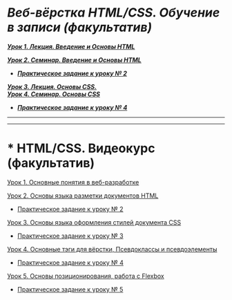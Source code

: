 # ***Веб-вёрстка HTML/CSS. Обучение в записи (факультатив)***<br>

***[Урок 1. Лекция. Введение и Основы HTML](https://github.com/olgashenkel/HTML_CSS-Elective/tree/main/Lesson_1)***

***[Урок 2. Семинар. Введение и Основы HTML](https://github.com/olgashenkel/HTML_CSS-Elective/tree/main/Lesson_2-2)***

* ***[Практическое задание к уроку № 2](https://github.com/olgashenkel/HTML_CSS-Elective/tree/main/Lesson_2-2)***

***[Урок 3. Лекция. Основы CSS. <br> Урок 4. Семинар. Основы CSS](https://github.com/olgashenkel/HTML_CSS-Elective/tree/main/Lesson_3-2)***

* ***[Практическое задание к уроку № 4](https://github.com/olgashenkel/HTML_CSS-Elective/tree/main/Lesson_3-2)***




----
----

# * HTML/CSS. Видеокурс (факультатив)

[Урок 1. Основные понятия в веб-разработке](https://github.com/olgashenkel/HTML_CSS-Elective/tree/main/Lesson_1)

[Урок 2. Основы языка разметки документов HTML](https://github.com/olgashenkel/HTML_CSS-Elective/tree/main/Lesson_2-1)

* [Практическое задание к уроку № 2](https://github.com/olgashenkel/HTML_CSS-Elective/tree/main/Lesson_2-1/PRACTICAL)

[Урок 3. Основы языка оформления стилей документа CSS](https://github.com/olgashenkel/HTML_CSS-Elective/tree/main/Lesson_3-1)

* [Практическое задание к уроку № 3](https://github.com/olgashenkel/HTML_CSS-Elective/tree/main/Lesson_3-1/_PRACTICAL)

[Урок 4. Основные тэги для вёрстки, Псевдоклассы и псевдоэлементы](https://github.com/olgashenkel/HTML_CSS-Elective/tree/main/Lesson_4-1)

* [Практическое задание к уроку № 4](https://github.com/olgashenkel/HTML_CSS-Elective/tree/main/Lesson_4-1/_PRACTICAL)

[Урок 5. Основы позиционирования, работа с Flexbox](https://github.com/olgashenkel/HTML_CSS-Elective/tree/main/Lesson_5-1)

* [Практическое задание к уроку № 5](https://github.com/olgashenkel/HTML_CSS-Elective/tree/main/Lesson_5-1/_PRACTICAL)

<!-- [Урок 6. Работа с макетом дизайна в формате Figma]()

[Урок 7. Основы создания адаптивного сайта]()

[Урок 8. Стандарты web и вспомогательные инструменты]() -->
